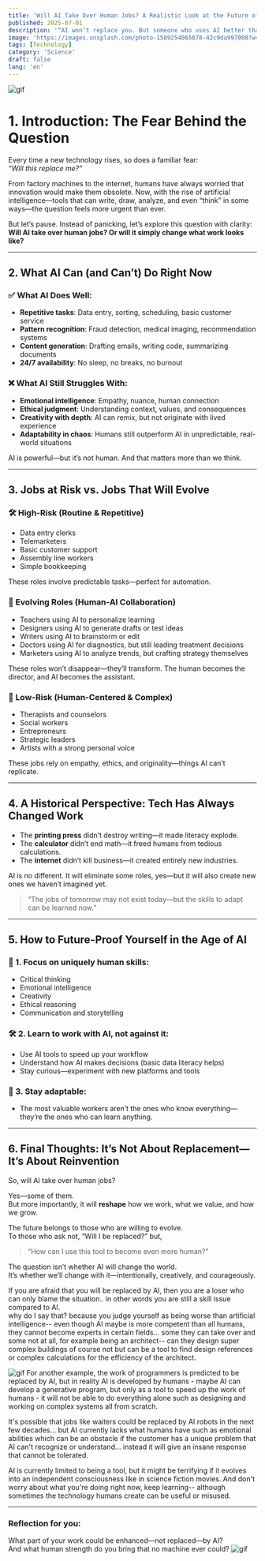 ```yaml
---
title: 'Will AI Take Over Human Jobs? A Realistic Look at the Future of Work'
published: 2025-07-01
description: '“AI won’t replace you. But someone who uses AI better than you might.”'
image: 'https://images.unsplash.com/photo-1589254065878-42c9da997008?w=600&auto=format&fit=crop&q=60&ixlib=rb-4.1.0&ixid=M3wxMjA3fDB8MHxzZWFyY2h8NDB8fEFJJTIwcm9ib3R8ZW58MHx8MHx8fDA%3D'
tags: [Technology]
category: 'Science'
draft: false 
lang: 'en'
---
```


![gif](https://media.tenor.com/IfRyAwpUdOQAAAAm/episode-10-season-2.webp)
# 1. Introduction: The Fear Behind the Question

Every time a new technology rises, so does a familiar fear:  
*“Will this replace me?”*

From factory machines to the internet, humans have always worried that innovation would make them obsolete. Now, with the rise of artificial intelligence—tools that can write, draw, analyze, and even “think” in some ways—the question feels more urgent than ever.

But let’s pause. Instead of panicking, let’s explore this question with clarity:  
**Will AI take over human jobs? Or will it simply change what work looks like?**

---

## 2. What AI Can (and Can’t) Do Right Now

### ✅ What AI Does Well:
- **Repetitive tasks**: Data entry, sorting, scheduling, basic customer service  
- **Pattern recognition**: Fraud detection, medical imaging, recommendation systems  
- **Content generation**: Drafting emails, writing code, summarizing documents  
- **24/7 availability**: No sleep, no breaks, no burnout

### ❌ What AI Still Struggles With:
- **Emotional intelligence**: Empathy, nuance, human connection  
- **Ethical judgment**: Understanding context, values, and consequences  
- **Creativity with depth**: AI can remix, but not originate with lived experience  
- **Adaptability in chaos**: Humans still outperform AI in unpredictable, real-world situations

AI is powerful—but it’s not human. And that matters more than we think.

---

## 3. Jobs at Risk vs. Jobs That Will Evolve

### 🛠️ High-Risk (Routine & Repetitive)
- Data entry clerks  
- Telemarketers  
- Basic customer support  
- Assembly line workers  
- Simple bookkeeping

These roles involve predictable tasks—perfect for automation.

### 🔄 Evolving Roles (Human-AI Collaboration)
- Teachers using AI to personalize learning  
- Designers using AI to generate drafts or test ideas  
- Writers using AI to brainstorm or edit  
- Doctors using AI for diagnostics, but still leading treatment decisions  
- Marketers using AI to analyze trends, but crafting strategy themselves

These roles won’t disappear—they’ll transform. The human becomes the director, and AI becomes the assistant.

### 🧠 Low-Risk (Human-Centered & Complex)
- Therapists and counselors  
- Social workers  
- Entrepreneurs  
- Strategic leaders  
- Artists with a strong personal voice

These jobs rely on empathy, ethics, and originality—things AI can’t replicate.

---

## 4. A Historical Perspective: Tech Has Always Changed Work

- The **printing press** didn’t destroy writing—it made literacy explode.  
- The **calculator** didn’t end math—it freed humans from tedious calculations.  
- The **internet** didn’t kill business—it created entirely new industries.

AI is no different. It will eliminate some roles, yes—but it will also create new ones we haven’t imagined yet.

> “The jobs of tomorrow may not exist today—but the skills to adapt can be learned now.”

---

## 5. How to Future-Proof Yourself in the Age of AI

### 🧠 1. Focus on uniquely human skills:
- Critical thinking  
- Emotional intelligence  
- Creativity  
- Ethical reasoning  
- Communication and storytelling

### 🛠️ 2. Learn to work with AI, not against it:
- Use AI tools to speed up your workflow  
- Understand how AI makes decisions (basic data literacy helps)  
- Stay curious—experiment with new platforms and tools

### 🌱 3. Stay adaptable:
- The most valuable workers aren’t the ones who know everything—they’re the ones who can learn anything.

---

## 6. Final Thoughts: It’s Not About Replacement—It’s About Reinvention

So, will AI take over human jobs?

Yes—some of them.  
But more importantly, it will **reshape** how we work, what we value, and how we grow.

The future belongs to those who are willing to evolve.  
To those who ask not, “Will I be replaced?” but,  
> “How can I use this tool to become even more human?”

The question isn’t whether AI will change the world.  
It’s whether we’ll change with it—intentionally, creatively, and courageously.

If you are afraid that you will be replaced by AI, then you are a loser who can only blame the situation.. in other words you are still a skill issue compared to AI.  
why do I say that? because you judge yourself as being worse than artificial intelligence-- even though AI maybe is more competent than all humans, they cannot become experts in certain fields... some they can take over and some not at all, for example being an architect-- can they design super complex buildings of course not but can be a tool to find design references or complex calculations for the efficiency of the architect.  

![gif](https://media.tenor.com/IBRdNO50SQkAAAAm/ena-ena-shinomome.webp)
For another example, the work of programmers is predicted to be replaced by AI, but in reality AI is developed by humans - maybe AI can develop a generative program, but only as a tool to speed up the work of humans - it will not be able to do everything alone such as designing and working on complex systems all from scratch.  

It's possible that jobs like waiters could be replaced by AI robots in the next few decades... but AI currently lacks what humans have such as emotional abilities which can be an obstacle if the customer has a unique problem that AI can't recognize or understand... instead it will give an insane response that cannot be tolerated.  

AI is currently limited to being a tool, but it might be terrifying if it evolves into an independent consciousness like in science fiction movies. And don't worry about what you're doing right now, keep learning-- although sometimes the technology humans create can be useful or misused.

---

### Reflection for you:
What part of your work could be enhanced—not replaced—by AI?  
And what human strength do you bring that no machine ever could?
![gif](https://media.tenor.com/P7hCyZlzDH4AAAAM/wink-anime.gif)